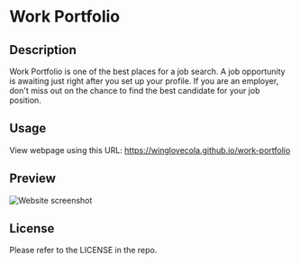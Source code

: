 # Work Portfolio

## Description

Work Portfolio is one of the best places for a job search. A job opportunity is awaiting just right after you set up your profile. If you are an employer, don't miss out on the chance to find the best candidate for your job position.  


## Usage

View webpage using this URL:
https://winglovecola.github.io/work-portfolio

## Preview

![Website screenshot]()


## License

Please refer to the LICENSE in the repo. 
